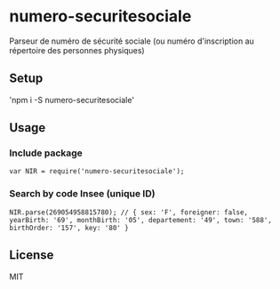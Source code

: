 # numero-securitesociale

Parseur de numéro de sécurité sociale (ou numéro d'inscription au répertoire des personnes physiques)

## Setup

'npm i -S numero-securitesociale'

## Usage

### Include package

`
var NIR = require('numero-securitesociale');
`

### Search by code Insee (unique ID)

`
NIR.parse(269054958815780);
// { sex: 'F', foreigner: false, yearBirth: '69', monthBirth: '05', departement: '49', town: '588', birthOrder: '157', key: '80' }
`

## License

MIT
